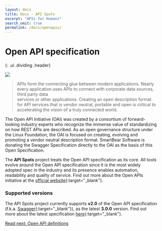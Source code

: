 ```yaml
---
layout: docs
title: Docs - API Spots
excerpt: "APIs for Humans"
search_omit: true
permalink: /docs/openapis/
---
```



# Open API specification
{: .ui .dividing .header}

<a href="https://www.openapis.org/" target="_blank" class="ui fluid image">
  <img src="https://www.openapis.org/wp-content/uploads/sites/3/2016/10/OpenAPI_Pantone.png">
</a>

>  APIs form the connecting glue between modern applications. Nearly every application uses APIs to connect with corporate data sources, third party data    
   services or other applications. Creating an open description format for API services that is vendor
   neutral, portable and open is critical to accelerating the vision of a truly connected world.

The Open API Initiative (OAI) was created by a consortium of forward-looking industry experts who recognize the immense value of standardizing on how REST APIs are described. As an open governance structure under the Linux Foundation, the OAI is focused on creating, evolving and promoting a vendor neutral description format. SmartBear Software is donating the Swagger Specification directly to the OAI as the basis of this Open Specification.

The **API Spots** project treats the Open API specification as its core.  All tools evolve around the Open API specification since it
is the most widely adopted spec in the industry and its presence enables automation, readability and quality of service.
Find out more about the Open APIs initiative at the [official website](https://www.openapis.org/){:target="_blank"}.

### Supported versions

The API Spots project currently supports **v2.0** of the Open API specification (f.k.a. [Swagger](https://swagger.io){:target="_blank"}),
as the latest **3.0.0** version.  Find out more about the latest specification [here](https://swagger.io/specification){:target="_blank"}.

<a class="ui large basic primary button fluid" href="/docs/openapis/definitions/">
  Read next: Open API definitions
  <i class="right chevron icon"></i>
</a>
